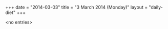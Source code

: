 +++
date = "2014-03-03"
title = "3 March 2014 (Monday)"
layout = "daily-diet"
+++


\<no entries\>

